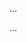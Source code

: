 <panel type="info" header=":trophy: Can implement aggregation :star::star::star:" expandable expanded no-close>

<panel type="info" header=":trophy: Can explain the meaning of aggregations :star::star::star:" expandable>
  <include src="../../book/oopDesign/associations/aggregation/full.md" />
  <panel header=":dart: Evidence" expanded>

...

  </panel>
</panel>

<panel type="info" header=":trophy: Can interpret aggregation in class diagrams :star::star::star:" expandable>
  <include src="../../book/uml/classDiagrams/aggregation/what/full.md" />
  <panel header=":dart: Evidence" expanded>

...

  </panel>
</panel>

</panel>
